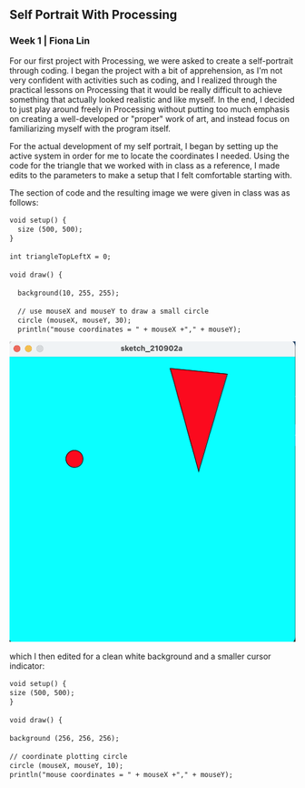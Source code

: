 ## Self Portrait With Processing
### Week 1 | Fiona Lin

For our first project with Processing, we were asked to create a self-portrait through coding. I began the project with a bit of apprehension, as I'm not very confident with activities such as coding, and I realized through the practical lessons on Processing that it would be really difficult to achieve something that actually looked realistic and like myself. In the end, I decided to just play around freely in Processing without putting too much emphasis on creating a well-developed or "proper" work of art, and instead focus on familiarizing myself with the program itself. 

For the actual development of my self portrait, I began by setting up the active system in order for me to locate the coordinates I needed. Using the code for the triangle that we worked with in class as a reference, I made edits to the parameters to make a setup that I felt comfortable starting with. 

The section of code and the resulting image we were given in class was as follows: 

```
void setup() {
  size (500, 500);
}

int triangleTopLeftX = 0;

void draw() {

  background(10, 255, 255);

  // use mouseX and mouseY to draw a small circle
  circle (mouseX, mouseY, 30);
  println("mouse coordinates = " + mouseX +"," + mouseY);
  ```
  ![](media/classcode.png)
  
  which I then edited for a clean white background and a smaller cursor indicator:
  
  ``` 
void setup() {
  size (500, 500);
}

void draw() {

  background (256, 256, 256);

  // coordinate plotting circle
  circle (mouseX, mouseY, 10);
  println("mouse coordinates = " + mouseX +"," + mouseY);
  ```


